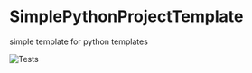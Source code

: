# SimplePythonProjectTemplate
simple template for python templates

![Tests](https://github.com/scouttea/SimplePythonProjectTemplate/actions/workflows/tests.yml/badge.svg)
